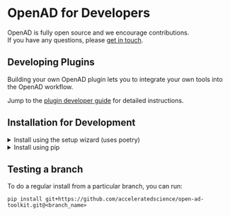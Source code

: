 # OpenAD for Developers

OpenAD is fully open source and we encourage contributions.  
If you have any questions, please [get in touch](../about.md).

## Developing Plugins

Building your own OpenAD plugin lets you to integrate your own tools into the OpenAD workflow.

Jump to the [plugin developer guide](plugin-development/index.md) for detailed instructions.

## Installation for Development

<details markdown>
<summary>Install using the setup wizard (uses poetry)</summary>
<div markdown>

1.  **Step 1: Download the repo**

    ```shell
    git clone https://github.com/acceleratedscience/open-ad-toolkit.git
    ```

    Or to download a specific branch, you can run instead:

    ```shell
    git clone -b <branch_name> https://github.com/acceleratedscience/open-ad-toolkit.git
    ```

2.  **Step 2: Launch the setup wizard**

    ```shell
    cd open-ad-toolkit
    ./setup.sh
    ```

</div>
</details>

<details markdown>
<summary>Install using pip</summary>
<div class="padded-list-next"></div>
<div markdown>

<!-- Note: step 1 & 2 are repeated, make sure any updates are done in both places -->

1.  **Step 0: Before you start**  
    Ensure you're running Python 3.10.10+ or 3.11 - see [Upgrading Python](installation.md#upgrading-python).

    To see what version you are running:

    ```shell
    python -V
    ```

    > **Note:** Due to an issue with one of our dependencies, Python 3.12 is not yet supported.

2.  **Step 1: Set up your virtual environment** (recommended)

    ```shell
    python -m venv ~/ad-venv
    source ~/ad-venv/bin/activate
    ```

    > **Note:** Use `python3` on macOS.  
    > **Note:** To exit the virtual environment, you can run `deactivate`

3.  **Step 2: Download the repo**

    ```shell
    git clone https://github.com/acceleratedscience/open-ad-toolkit.git
    ```

    Or to download a specific branch, you can run instead:

    ```shell
    git clone -b <branch_name> https://github.com/acceleratedscience/open-ad-toolkit.git
    ```

4.  **Step 2: Install OpenAD**

    ```shell
    cd open-ad-toolkit
    pip install -e .
    ```

    > **Note:** The -e flag stands for "editable". This means that instead of copying the package's files to the Python site-packages directory as in a regular installation, pip creates a symbolic link (symlink) from your package's source code directory into your Python environment.  
    > This way you can make changes to the source code of the package, and those changes are immediately reflected in your Python environment. You don't need to reinstall the package every time you make a change.

</div>
</details>

## Testing a branch

To do a regular install from a particular branch, you can run:

```shell
pip install git+https://github.com/acceleratedscience/open-ad-toolkit.git@<branch_name>
```

<br><br><br><br><br><br><br><br><br><br><br><br><br><br><br><br><br><br><br><br><br><br><br><br><br><br><br><br><br><br><br><br><br><br><br><br><br><br><br><br><br><br><br><br><br><br><br><br><br><br><br><br><br><br><br><br>
